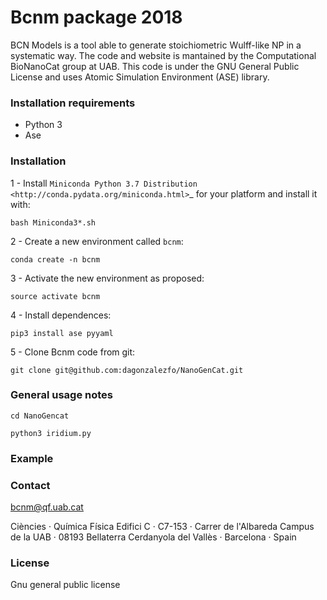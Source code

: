 # Bcnm package 2018

BCN Models is a tool able to generate stoichiometric Wulff-like NP in a systematic way. The code and website is mantained by the Computational BioNanoCat group at UAB. This code is under the GNU General Public License and uses Atomic Simulation Environment (ASE) library. 

### Installation requirements

* Python 3
* Ase

### Installation

1 - Install `Miniconda Python 3.7 Distribution <http://conda.pydata.org/miniconda.html>`_ for your platform and install it with:

    bash Miniconda3*.sh

2 - Create a new environment called ``bcnm``:

    conda create -n bcnm

3 - Activate the new environment as proposed:

    source activate bcnm

4 - Install dependences:
    
    pip3 install ase pyyaml
  
5 - Clone Bcnm code from git:

    git clone git@github.com:dagonzalezfo/NanoGenCat.git


### General usage notes

    cd NanoGencat

    python3 iridium.py

### Example

### Contact

bcnm@qf.uab.cat
  
Ciències · Química Física
Edifici C · C7-153 · Carrer de l'Albareda
Campus de la UAB · 08193 Bellaterra
Cerdanyola del Vallès · Barcelona · Spain

### License 

Gnu general public license

